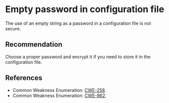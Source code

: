 # Empty password in configuration file
The use of an empty string as a password in a configuration file is not secure.


## Recommendation
Choose a proper password and encrypt it if you need to store it in the configuration file.


## References
* Common Weakness Enumeration: [CWE-258](https://cwe.mitre.org/data/definitions/258.html).
* Common Weakness Enumeration: [CWE-862](https://cwe.mitre.org/data/definitions/862.html).
